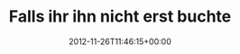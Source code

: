 ---
retweeted: false
source: <a href="http://twitter.com" rel="nofollow">Twitter Web Client</a>
entities:
  hashtags: []
  symbols: []
  user_mentions:
  - name: Florian Gilcher (@skade@hachyderm.io)
    screen_name: Argorak
    indices:
    - '84'
    - '92'
    id_str: '27227212'
    id: '27227212'
  - name: Elasticsearch
    screen_name: Elasticsearch
    indices:
    - '96'
    - '110'
    id_str: '2901420011'
    id: '2901420011'
  urls:
  - url: http://t.co/0oS14lz1
    expanded_url: http://asquera.de/opensource/2012/11/25/elasticsearch-pre-flight-checklist/
    display_url: asquera.de/opensource/201…
    indices:
    - '120'
    - '140'
display_text_range:
- '0'
- '140'
favorite_count: '1'
id_str: '273029900347248640'
truncated: false
retweet_count: '1'
id: '273029900347248640'
possibly_sensitive: false
created_at: Mon Nov 26 11:46:15 +0000 2012
favorited: false
full_text: 'Falls ihr ihn nicht erst buchten wollt wenn eure App in Flammen steht:
  Lest was der [@Argorak](https://twitter.com/Argorak) zu [@ElasticSearch](https://twitter.com/ElasticSearch)
  schrieb:'
lang: de
quote_url: http://asquera.de/opensource/2012/11/25/elasticsearch-pre-flight-checklist/
tags:
- pesos:twitter
date: '2012-11-26T11:46:15+00:00'
src: https://twitter.com/bascht/status/273029900347248640
original_url: https://twitter.com/bascht/status/273029900347248640
type: twitter_tweet
text: 'Falls ihr ihn nicht erst buchten wollt wenn eure App in Flammen steht: Lest
  was der [@Argorak](https://twitter.com/Argorak) zu [@ElasticSearch](https://twitter.com/ElasticSearch)
  schrieb:'
title: Falls ihr ihn nicht erst buchte

---